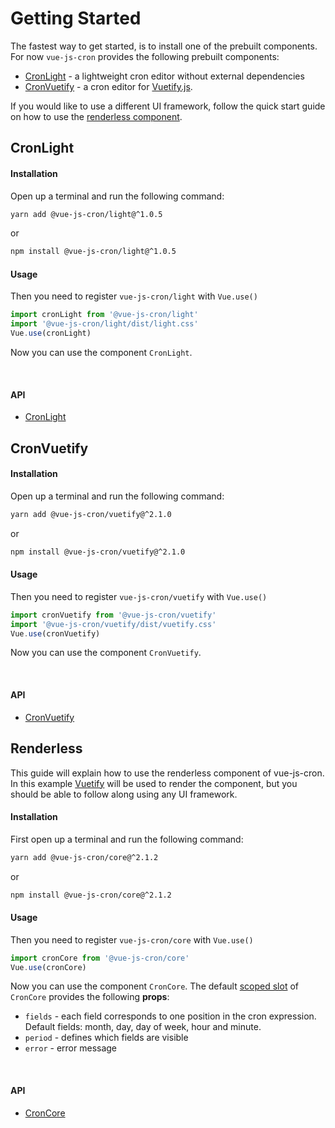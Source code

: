 # Getting Started

The fastest way to get started, is to install one of the prebuilt components.
For now `vue-js-cron` provides the following prebuilt components:
- [CronLight](#cronlight) - a lightweight cron editor without external dependencies
- [CronVuetify](#cronvuetify) - a cron editor for [Vuetify.js](/guide/getting-started.html#vuetify).

If you would like to use a different UI framework, follow the quick start guide on how to use the [renderless component](#renderless).

## CronLight

#### Installation

Open up a terminal and run the following command:

```bash 
yarn add @vue-js-cron/light@^1.0.5
```
or

```bash 
npm install @vue-js-cron/light@^1.0.5
```
#### Usage

Then you need to register `vue-js-cron/light` with `Vue.use()`

```js
import cronLight from '@vue-js-cron/light'
import '@vue-js-cron/light/dist/light.css'
Vue.use(cronLight)
```

Now you can use the component `CronLight`.

<br />

<code-example title="CronLight example">
<template v-slot:source>

<<< @/src/.vuepress/components/getting-started-light.vue

</template>
<getting-started-light />
</code-example>

#### API

- [CronLight](../api/light)

## CronVuetify

#### Installation

Open up a terminal and run the following command:

```bash 
yarn add @vue-js-cron/vuetify@^2.1.0
```
or

```bash 
npm install @vue-js-cron/vuetify@^2.1.0
```
#### Usage

Then you need to register `vue-js-cron/vuetify` with `Vue.use()`

```js
import cronVuetify from '@vue-js-cron/vuetify'
import '@vue-js-cron/vuetify/dist/vuetify.css'
Vue.use(cronVuetify)
```

Now you can use the component `CronVuetify`.

<br />

<code-example title="CronVuetify example">
<template v-slot:source>

<<< @/src/.vuepress/components/getting-started-vuetify.vue

</template>
<getting-started-vuetify />
</code-example>

#### API

- [CronVuetify](../api/vuetify)

## Renderless

This guide will explain how to use the renderless component of vue-js-cron.
In this example [Vuetify](https://vuetifyjs.com/en/) will be used to render the component, but you should be able to follow along using any UI framework.

#### Installation

First open up a terminal and run the following command:

```bash 
yarn add @vue-js-cron/core@^2.1.2
```
or

```bash 
npm install @vue-js-cron/core@^2.1.2
```

#### Usage

Then you need to register `vue-js-cron/core` with `Vue.use()`

```js
import cronCore from '@vue-js-cron/core'
Vue.use(cronCore)
```

Now you can use the component `CronCore`. The default [scoped slot](https://vuejs.org/v2/guide/components-slots.html#Scoped-Slots) of `CronCore` provides the following **props**:

- `fields` - each field corresponds to one position in the cron expression. Default fields: month, day, day of week, hour and minute.
- `period` - defines which fields are visible
- `error` - error message

<br />

<code-example title="CronCore example">
<template v-slot:source>

<<< @/src/.vuepress/components/getting-started-renderless.vue

</template>
<getting-started-renderless />
</code-example>

#### API

- [CronCore](../api/core)